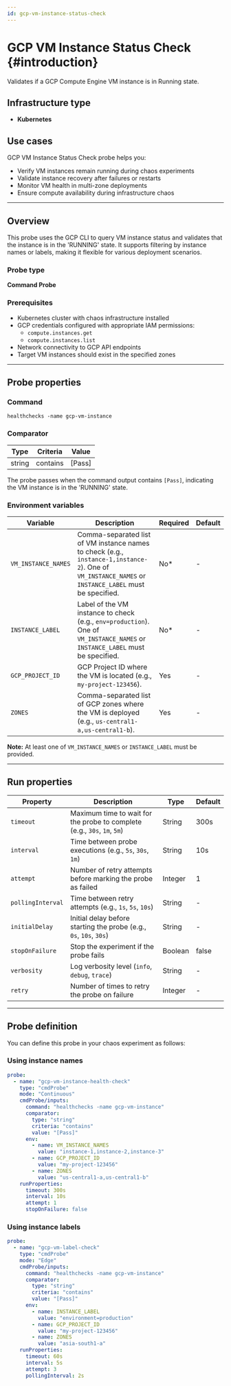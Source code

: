 ```yaml
---
id: gcp-vm-instance-status-check
---
```


# GCP VM Instance Status Check {#introduction}

Validates if a GCP Compute Engine VM instance is in Running state.

## Infrastructure type

- **Kubernetes**

## Use cases

GCP VM Instance Status Check probe helps you:
- Verify VM instances remain running during chaos experiments
- Validate instance recovery after failures or restarts
- Monitor VM health in multi-zone deployments
- Ensure compute availability during infrastructure chaos

---

## Overview

This probe uses the GCP CLI to query VM instance status and validates that the instance is in the 'RUNNING' state. It supports filtering by instance names or labels, making it flexible for various deployment scenarios.

### Probe type
**Command Probe**

### Prerequisites

- Kubernetes cluster with chaos infrastructure installed
- GCP credentials configured with appropriate IAM permissions:
  - `compute.instances.get`
  - `compute.instances.list`
- Network connectivity to GCP API endpoints
- Target VM instances should exist in the specified zones

---

## Probe properties

### Command
```
healthchecks -name gcp-vm-instance
```

### Comparator

| Type | Criteria | Value |
|------|----------|-------|
| string | contains | [Pass] |

The probe passes when the command output contains `[Pass]`, indicating the VM instance is in the 'RUNNING' state.

### Environment variables

| Variable | Description | Required | Default |
|----------|-------------|----------|---------|
| `VM_INSTANCE_NAMES` | Comma-separated list of VM instance names to check (e.g., `instance-1,instance-2`). One of `VM_INSTANCE_NAMES` or `INSTANCE_LABEL` must be specified. | No* | - |
| `INSTANCE_LABEL` | Label of the VM instance to check (e.g., `env=production`). One of `VM_INSTANCE_NAMES` or `INSTANCE_LABEL` must be specified. | No* | - |
| `GCP_PROJECT_ID` | GCP Project ID where the VM is located (e.g., `my-project-123456`). | Yes | - |
| `ZONES` | Comma-separated list of GCP zones where the VM is deployed (e.g., `us-central1-a,us-central1-b`). | Yes | - |

**Note:** At least one of `VM_INSTANCE_NAMES` or `INSTANCE_LABEL` must be provided.

---

## Run properties

| Property | Description | Type | Default |
|----------|-------------|------|---------|
| `timeout` | Maximum time to wait for the probe to complete (e.g., `30s`, `1m`, `5m`) | String | 300s |
| `interval` | Time between probe executions (e.g., `5s`, `30s`, `1m`) | String | 10s |
| `attempt` | Number of retry attempts before marking the probe as failed | Integer | 1 |
| `pollingInterval` | Time between retry attempts (e.g., `1s`, `5s`, `10s`) | String | - |
| `initialDelay` | Initial delay before starting the probe (e.g., `0s`, `10s`, `30s`) | String | - |
| `stopOnFailure` | Stop the experiment if the probe fails | Boolean | false |
| `verbosity` | Log verbosity level (`info`, `debug`, `trace`) | String | - |
| `retry` | Number of times to retry the probe on failure | Integer | - |

---

## Probe definition

You can define this probe in your chaos experiment as follows:

### Using instance names

```yaml
probe:
  - name: "gcp-vm-instance-health-check"
    type: "cmdProbe"
    mode: "Continuous"
    cmdProbe/inputs:
      command: "healthchecks -name gcp-vm-instance"
      comparator:
        type: "string"
        criteria: "contains"
        value: "[Pass]"
      env:
        - name: VM_INSTANCE_NAMES
          value: "instance-1,instance-2,instance-3"
        - name: GCP_PROJECT_ID
          value: "my-project-123456"
        - name: ZONES
          value: "us-central1-a,us-central1-b"
    runProperties:
      timeout: 300s
      interval: 10s
      attempt: 1
      stopOnFailure: false
```

### Using instance labels

```yaml
probe:
  - name: "gcp-vm-label-check"
    type: "cmdProbe"
    mode: "Edge"
    cmdProbe/inputs:
      command: "healthchecks -name gcp-vm-instance"
      comparator:
        type: "string"
        criteria: "contains"
        value: "[Pass]"
      env:
        - name: INSTANCE_LABEL
          value: "environment=production"
        - name: GCP_PROJECT_ID
          value: "my-project-123456"
        - name: ZONES
          value: "asia-south1-a"
    runProperties:
      timeout: 60s
      interval: 5s
      attempt: 3
      pollingInterval: 2s
